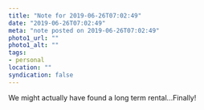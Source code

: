 ```yaml
---
title: "Note for 2019-06-26T07:02:49"
date: "2019-06-26T07:02:49"
meta: "note posted on 2019-06-26T07:02:49"
photo1_url: ""
photo1_alt: ""
tags:
- personal
location: ""
syndication: false
---
```

We might actually have found a long term rental...Finally!
